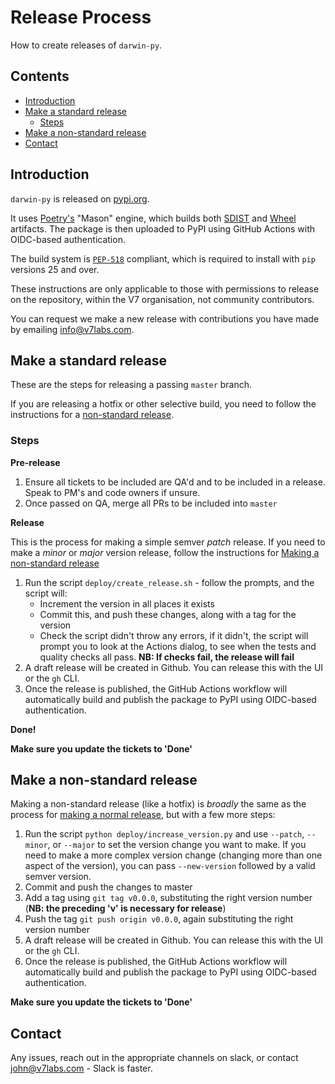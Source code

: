 # Release Process <!-- omit in toc -->

How to create releases of `darwin-py`.

## Contents <!-- omit in toc -->

- [Introduction](#introduction)
- [Make a standard release](#make-a-standard-release)
  - [Steps](#steps)
- [Make a non-standard release](#make-a-non-standard-release)
- [Contact](#contact)

## Introduction

`darwin-py` is released on [pypi.org](https://pypi.org/project/darwin-py/). 

It uses [Poetry's](https://python-poetry.org/) "Mason" engine, which builds both [SDIST](https://docs.python.org/3/distutils/sourcedist.html) and [Wheel](https://pythonwheels.com/) artifacts. The package is then uploaded to PyPI using GitHub Actions with OIDC-based authentication.

The build system is [`PEP-518`](https://peps.python.org/pep-0518/) compliant, which is required to install with `pip` versions 25 and over.

These instructions are only applicable to those with permissions to release on the repository, within the V7 organisation, not community contributors.

You can request we make a new release with contributions you have made by emailing [info@v7labs.com](mailto:info@v7labs.com).

## Make a standard release

These are the steps for releasing a passing `master` branch.

If you are releasing a hotfix or other selective build, you need to follow the instructions for a [non-standard release](#make-a-non-standard-release).

### Steps

**Pre-release**

1. Ensure all tickets to be included are QA'd and to be included in a release. Speak to PM's and code owners if unsure.
2. Once passed on QA, merge all PRs to be included into `master`

**Release**

This is the process for making a simple semver _patch_ release. If you need to make a _minor_ or _major_ version release, follow the instructions for [Making a non-standard release](#make-a-non-standard-release)

1. Run the script `deploy/create_release.sh` - follow the prompts, and the script will:
   * Increment the version in all places it exists
   * Commit this, and push these changes, along with a tag for the version
   * Check the script didn't throw any errors, if it didn't, the script will prompt you to look at the Actions dialog, to see when the tests and quality checks all pass.
   **NB: If checks fail, the release will fail**
2. A draft release will be created in Github. You can release this with the UI or the `gh` CLI.
3. Once the release is published, the GitHub Actions workflow will automatically build and publish the package to PyPI using OIDC-based authentication.

**Done!**

**Make sure you update the tickets to 'Done'**

## Make a non-standard release

Making a non-standard release (like a hotfix) is _broadly_ the same as the process for [making a normal release](#make-a-standard-release), but with a few more steps:

1. Run the script `python deploy/increase_version.py` and use `--patch`, `--minor`, or `--major` to set the version change you want to make. If you need to make a more complex version change (changing more than one aspect of the version), you can pass `--new-version` followed by a valid semver version.
2. Commit and push the changes to master
3. Add a tag using `git tag v0.0.0`, substituting the right version number (**NB: the preceding 'v' is necessary for release**)
4. Push the tag `git push origin v0.0.0`, again substituting the right version number
5. A draft release will be created in Github. You can release this with the UI or the `gh` CLI.
6. Once the release is published, the GitHub Actions workflow will automatically build and publish the package to PyPI using OIDC-based authentication.

**Make sure you update the tickets to 'Done'**

## Contact

Any issues, reach out in the appropriate channels on slack, or contact john@v7labs.com - Slack is faster.